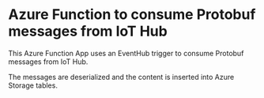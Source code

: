 # Azure Function to consume Protobuf messages from IoT Hub

This Azure Function App uses an EventHub trigger to consume Protobuf messages from IoT Hub.

The messages are deserialized and the content is inserted into Azure Storage tables.
